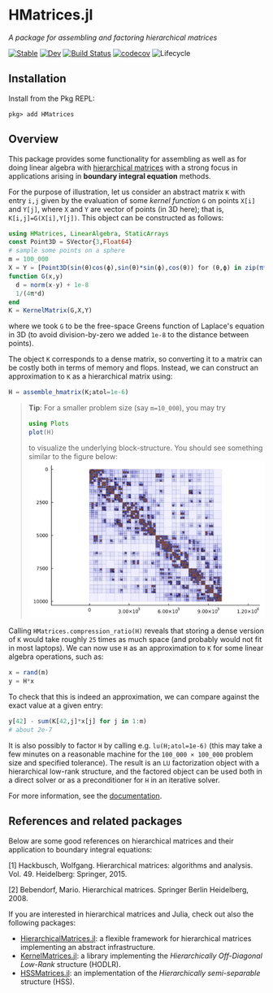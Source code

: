 # HMatrices.jl

*A package for assembling and factoring hierarchical matrices*

[![Stable](https://img.shields.io/badge/docs-stable-blue.svg)](https://WaveProp.github.io/HMatrices.jl/stable)
[![Dev](https://img.shields.io/badge/docs-dev-blue.svg)](https://WaveProp.github.io/HMatrices.jl/dev)
[![Build
Status](https://github.com/WaveProp/HMatrices.jl/workflows/CI/badge.svg)](https://github.com/WaveProp/HMatrices.jl/actions)
[![codecov](https://codecov.io/gh/WaveProp/HMatrices.jl/branch/main/graph/badge.svg?token=DRT75WR7V2)](https://codecov.io/gh/WaveProp/HMatrices.jl)
![Lifecycle](https://img.shields.io/badge/lifecycle-experimental-blue.svg)

## Installation
Install from the Pkg REPL:
```
pkg> add HMatrices
```

## Overview

This package provides some functionality for assembling as well as for doing
linear algebra with [hierarchical
matrices](https://en.wikipedia.org/wiki/Hierarchical_matrix) with a strong focus
in applications arising in **boundary integral equation** methods. 

For the purpose of illustration, let us consider an abstract matrix `K` with
entry `i,j` given by the evaluation of some *kernel function* `G` on points
`X[i]` and `Y[j]`, where `X` and `Y` are vector of points (in 3D here); that is,
`K[i,j]=G(X[i],Y[j])`. This object can be constructed as follows:

```julia
using HMatrices, LinearAlgebra, StaticArrays
const Point3D = SVector{3,Float64}
# sample some points on a sphere
m = 100_000
X = Y = [Point3D(sin(θ)cos(ϕ),sin(θ)*sin(ϕ),cos(θ)) for (θ,ϕ) in zip(π*rand(m),2π*rand(m))]
function G(x,y) 
  d = norm(x-y) + 1e-8
  1/(4π*d)
end
K = KernelMatrix(G,X,Y)
```

where we took `G` to be the free-space Greens function of Laplace's
equation in 3D (to avoid division-by-zero we added `1e-8` to the distance
between points).

The object `K` corresponds to a dense matrix, so converting it to a matrix can
be costly both in terms of memory and flops. Instead, we can construct an
approximation to `K` as a hierarchical matrix using:

```julia
H = assemble_hmatrix(K;atol=1e-6)
```

> **Tip**: For a smaller problem size (say `m=10_000`), you may try 
> ```julia
> using Plots
> plot(H)
> ```
> to visualize the underlying block-structure. You should see something similar
> to the figure below:
>![HMatrix](docs/src/assets/hmatrix.png "HMatrix")

Calling `HMatrices.compression_ratio(H)` reveals that storing a dense version of
`K` would take roughly `25` times as much space (and probably would not fit in
most laptops). We can now use `H` as an approximation to `K` for some linear
algebra operations, such as:

```julia
x = rand(m)
y = H*x
```

To check that this is indeed an approximation, we can compare against the exact
value at a given entry:

```julia
y[42] - sum(K[42,j]*x[j] for j in 1:m)
# about 2e-7
```

It is also possibly to factor `H` by calling e.g. `lu(H;atol=1e-6)` (this may
take a few minutes on a reasonable machine for the `100_000 × 100_000` problem
size and specified tolerance). The result is an `LU` factorization object with a
hierarchical low-rank structure, and the factored object can be used both in a
direct solver or as a preconditioner for `H` in an iterative solver.

For more information, see the [documentation](https://waveprop.github.io/HMatrices.jl/dev/).

## References and related packages

Below are some good references on hierarchical matrices and their application to
boundary integral equations:

[1] Hackbusch, Wolfgang. Hierarchical matrices: algorithms and analysis. Vol. 49. Heidelberg: Springer, 2015.

[2] Bebendorf, Mario. Hierarchical matrices. Springer Berlin Heidelberg, 2008.

If you are interested in hierarchical matrices and Julia, check out also the
following packages:

- [HierarchicalMatrices.jl](https://github.com/JuliaMatrices/HierarchicalMatrices.jl):
  a flexible framework for hierarchical matrices implementing an abstract
  infrastructure.
- [KernelMatrices.jl](https://bitbucket.org/cgeoga/kernelmatrices.jl): a library
  implementing the *Hierarchically Off-Diagonal Low-Rank* structure (HODLR).
- [HSSMatrices.jl](https://github.com/bonevbs/HssMatrices.jl): an implementation
  of the *Hierarchically semi-separable* structure (HSS).